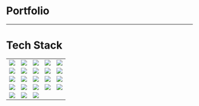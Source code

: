 
# Portfolio
---
# Tech Stack

<table>
  <tr>
    <td><img src="https://img.shields.io/badge/Python-3776AB?logo=python&logoColor=white"></td>
    <td ><img src="https://img.shields.io/badge/R-276DC3?logo=r&logoColor=white"/></td>
    <td><img src="https://img.shields.io/badge/Java-007396?logo=java&logoColor=white">
    <td><img src="https://img.shields.io/badge/JavaScript-F7DF1E?logo=javascript&logoColor=black"/></td>
    <td><img src="https://img.shields.io/badge/SQL-4479A1?logo=postgresql&logoColor=white"/></td>
  </tr>
  <tr>
    <td><img src="https://img.shields.io/badge/pandas-150458?logo=pandas&logoColor=white"/></td>
    <td><img src="https://img.shields.io/badge/NumPy-013243?logo=numpy&logoColor=white"/></td>
    <td><img src="https://img.shields.io/badge/Matplotlib-11557C?logo=plotly&logoColor=white"/></td>
    <td><img src="https://img.shields.io/badge/Plotly-3F4F75?logo=plotly&logoColor=white"/></td>
    <td><img src="https://img.shields.io/badge/Seaborn-3776AB?logo=python&logoColor=white"/></td>
  </tr>
  <tr>
    <td><img src="https://img.shields.io/badge/dplyr-276DC3?logo=r&logoColor=white"/></td>
    <td><img src="https://img.shields.io/badge/ggplot2-276DC3?logo=r&logoColor=white"/></td>
    <td><img src="https://img.shields.io/badge/SciPy-8CAAE6?logo=scipy&logoColor=white"/></td>
    <td><img src="https://img.shields.io/badge/TensorFlow-FF6F00?logo=tensorflow&logoColor=white"/></td>
    <td><img src="https://img.shields.io/badge/PyTorch-EE4C2C?logo=pytorch&logoColor=white"/></td>
  </tr>
  <tr>
    <td><img src="https://img.shields.io/badge/scikit--learn-F7931E?logo=scikit-learn&logoColor=white"/></td>
    <td><img src="https://img.shields.io/badge/Flask-000000?logo=flask&logoColor=white"/></td>
    <td><img src="https://img.shields.io/badge/React-20232A?logo=react&logoColor=61DAFB"/></td>
    <td><img src="https://img.shields.io/badge/Spring_Boot-6DB33F?logo=springboot&logoColor=white"/></td>
    <td><img src="https://img.shields.io/badge/Git-F05032?logo=git&logoColor=white"/></td>
    
  </tr>
  <tr>
    <td><img src="https://img.shields.io/badge/Docker-2496ED?logo=docker&logoColor=white"/></td>
    <td><img src="https://img.shields.io/badge/Airflow-017CEE?logo=apacheairflow&logoColor=white"/></td>
    <td><img src="https://img.shields.io/badge/MLOps-323232?logo=mlflow&logoColor=white"/></td>
  </tr>
</table>




